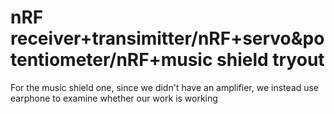 # nRF receiver+transimitter/nRF+servo&potentiometer/nRF+music shield tryout
For the music shield one, since we didn't have an amplifier, we instead use earphone to examine whether our work is working
